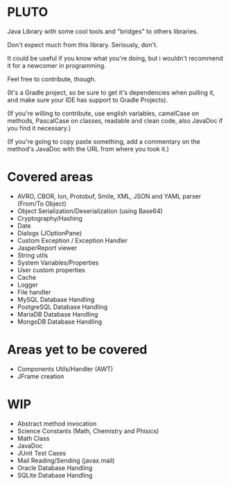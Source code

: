 # PLUTO
Java Library with some cool tools and "bridges" to others libraries.

Don't expect much from this library. Seriously, don't. 

It could be useful if you know what you're doing, but i wouldn't recommend it for a newcomer in programming.

Feel free to contribute, though.

(It's a Gradle project, so be sure to get it's dependencies when pulling it, and make sure your IDE has support to Gradle Projects).

(If you're willing to contribute, use english variables, camelCase on methods, PascalCase on classes, readable and clean code, also JavaDoc if you find it necessary.) 

(If you're going to copy paste something, add a commentary on the method's JavaDoc with the URL from where you took it.)

# Covered areas
* AVRO, CBOR, Ion, Protobuf, Smile, XML, JSON and YAML parser (From/To Object)
* Object Serialization/Deserialization (using Base64)
* Cryptography/Hashing
* Date
* Dialogs (JOptionPane)
* Custom Exception / Exception Handler
* JasperReport viewer
* String utils
* System Variables/Properties
* User custom properties
* Cache
* Logger
* File handler
* MySQL Database Handling
* PostgreSQL Database Handling
* MariaDB Database Handling
* MongoDB Database Handling

# Areas yet to be covered
* Components Utils/Handler (AWT)
* JFrame creation


# WIP
* Abstract method invocation
* Science Constants (Math, Chemistry and Phisics)
* Math Class
* JavaDoc
* JUnit Test Cases
* Mail Reading/Sending (javax.mail)
* Oracle Database Handling
* SQLite Database Handling


